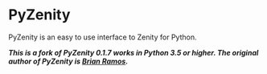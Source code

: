 # PyZenity
PyZenity is an easy to use interface to Zenity for Python. 

**_This is a fork of PyZenity 0.1.7 works in Python 3.5 or higher. The original author of PyZenity is [Brian Ramos](http://brianramos.com/?page_id=38)._**
